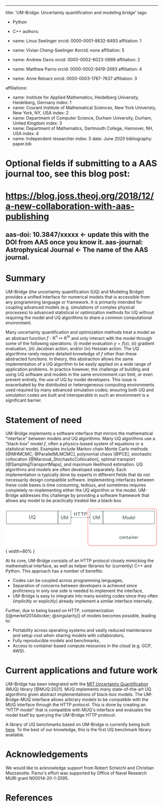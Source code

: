
---
title: 'UM-Bridge: Uncertainty quantification and modeling bridge'
tags:
  - Python
  - C++
authors:
  - name: Linus Seelinger
    orcid: 0000-0001-8632-8493
    affiliation: 1

  - name: Vivian Cheng-Seelinger
    #orcid: none
    affiliation: 5

  - name: Andrew Davis
    orcid: 0000-0002-6023-0989
    affiliation: 2

  - name: Matthew Parno
    orcid: 0000-0002-9419-2693
    affiliation: 4

  - name: Anne Reinarz
    orcid: 0000-0003-1787-7637
    affiliation: 3

affiliations:
 - name: Institute for Applied Mathematics, Heidelberg University, Heidelberg, Germany
   index: 1
 - name: Courant Institute of Mathematical Sciences, New York Univeristy, New York, NY, USA
   index: 2
 - name: Department of Computer Science, Durham University, Durham, United Kingdom 
   index: 3
 - name: Department of Mathematics, Dartmouth College, Hannover, NH, USA 
   index: 4
 - name: Independent researcher
   index: 5
date: June 2020
bibliography: paper.bib

# Optional fields if submitting to a AAS journal too, see this blog post:
# https://blog.joss.theoj.org/2018/12/a-new-collaboration-with-aas-publishing
aas-doi: 10.3847/xxxxx <- update this with the DOI from AAS once you know it.
aas-journal: Astrophysical Journal <- The name of the AAS journal.
---

# Summary

UM-Bridge (the uncertainty quantification (UQ) and Modeling Bridge) provides a unified interface for numerical models that is accessible from any programming language or framework. It is primarily intended for coupling advanced models (e.g. simulations of complex physical processes) to advanced statistical or optimization methods for UQ without requiring the model and UQ algorithms to share a common computational environment.

Many uncertainty quantification and optimization methods treat a model as an abstract function $f: \mathbb{R}^{n} \mapsto \mathbb{R}^{m}$ and only interact with the model through some of the following operations: (i) model evaluation $y = f(x)$, (ii) gradient evaluation, (iii) Jacobian action, and/or (iv) Hessian action. The UQ algorithms rarely require detailed knowledge of $f$ other than these abstracted functions. In theory, this abstraction allows the same implementation of a UQ algorithm to be easily applied on a wide range of application problems. In practice however, the challenge of building and using UQ software and models in the same environment can limit, or even prevent entirely, the use of UQ by model developers. This issue is exacerbated by the distributed or heterogeneous computing environments used required by many advanced simulation codes; ensuring both UQ and simulation codes are built and interoperable in such an environment is a significant barrier.

# Statement of need

UM-Bridge implements a software interface that mirrors the mathematical "interface" between models and UQ algorithms. Many UQ algorithms use a "black-box" model $f$, often a physics-based system of equations or a statistical model. Examples include Markov chain Monte Carlo methods [@MHMCMC; @ParallelMLMCMC], polynomial chaos [@PCE], stochastic collocation [@Marzouk_StochasticCollocation], optimal transport [@SamplingTransportMaps], and maximum likelihood estimation. UQ algorithms and models are often developed separately. Each implementation is typically done by experts in different fields that do not necessarily design compatible software. Implementing interfaces between these code bases is time consuming, tedious, and sometimes requires completely re-implementing either the UQ algorithm or the model. UM-Bridge addresses this challenge by providing a software framework that allows any model to be practically treated like a black-box.

![UM-Bridge architecture.](umbridge-architecture.png){ width=80% }

At its core, UM-Bridge consists of an HTTP protocol closely mimicking the mathematical interface, as well as helper libraries for (currently) C++ and Python. This approach has a number of benefits:

- Codes can be coupled across programming languages,
- Separation of concerns between developers is achieved since proficiency in only one side is needed to implement the interface,
- UM-Bridge is easy to integrate into many existing codes since they often (implicitly or explicitly) already implement a similar interface internally.

Further, due to being based on HTTP, containerization ([@merkel2014docker; @singularity]) of models becomes possible, leading to:

- Portability across operating systems and vastly reduced maintenance and setup cost when sharing models with collaborators,
- Fully reproducible models and benchmarks,
- Access to container based compute resources in the cloud (e.g. GCP, AWS).



# Current applications and future work

UM-Bridge has been integrated with the [MIT Uncertainty Quantification](muq.mit.edu) (MUQ) library [@MUQ:2021]. MUQ implements many state-of-the-art UQ algorithms given abstract implementations of black-box models. The UM-Bridge-MUQ interface allows arbtrary models to be compatible with the MUQ interface through the HTTP protocol. This is done by creating an "HTTP model" that is compatible with MUQ's interface and evaluates the model itself by querying the UM-Bridge HTTP protocol.

A library of UQ benchmarks based on UM-Bridge is currently being built [here](https://um-bridge-benchmarks.readthedocs.io/en/docs/). To the best of our knowledge, this is the first UQ benchmark library available.

# Acknowledgements
We would like to acknowledge support from Robert Scheichl and Christian Mezzanotte.   Parno's effort was supported by  Office of Naval Research MURI grant N00014-20-1-2595.



# References

